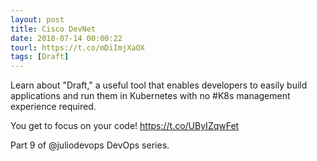 ```yaml
---
layout: post
title: Cisco DevNet
date: 2018-07-14 00:00:22
tourl: https://t.co/mDiImjXaOX
tags: [Draft]
---
```

Learn about "Draft," a useful tool that enables developers to easily build applications and run them in Kubernetes with no #K8s management experience required. 

You get to focus on your code! https://t.co/UByIZqwFet

 Part 9 of @juliodevops DevOps series.